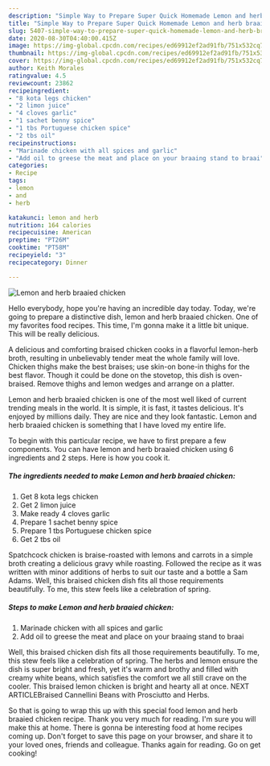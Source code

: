 ```yaml
---
description: "Simple Way to Prepare Super Quick Homemade Lemon and herb braaied chicken"
title: "Simple Way to Prepare Super Quick Homemade Lemon and herb braaied chicken"
slug: 5407-simple-way-to-prepare-super-quick-homemade-lemon-and-herb-braaied-chicken
date: 2020-08-30T04:40:00.415Z
image: https://img-global.cpcdn.com/recipes/ed69912ef2ad91fb/751x532cq70/lemon-and-herb-braaied-chicken-recipe-main-photo.jpg
thumbnail: https://img-global.cpcdn.com/recipes/ed69912ef2ad91fb/751x532cq70/lemon-and-herb-braaied-chicken-recipe-main-photo.jpg
cover: https://img-global.cpcdn.com/recipes/ed69912ef2ad91fb/751x532cq70/lemon-and-herb-braaied-chicken-recipe-main-photo.jpg
author: Keith Morales
ratingvalue: 4.5
reviewcount: 23862
recipeingredient:
- "8 kota legs chicken"
- "2 limon juice"
- "4 cloves garlic"
- "1 sachet benny spice"
- "1 tbs Portuguese chicken spice"
- "2 tbs oil"
recipeinstructions:
- "Marinade chicken with all spices and garlic"
- "Add oil to greese the meat and place on your braaing stand to braai"
categories:
- Recipe
tags:
- lemon
- and
- herb

katakunci: lemon and herb 
nutrition: 164 calories
recipecuisine: American
preptime: "PT26M"
cooktime: "PT58M"
recipeyield: "3"
recipecategory: Dinner

---
```



![Lemon and herb braaied chicken](https://img-global.cpcdn.com/recipes/ed69912ef2ad91fb/751x532cq70/lemon-and-herb-braaied-chicken-recipe-main-photo.jpg)

Hello everybody, hope you're having an incredible day today. Today, we're going to prepare a distinctive dish, lemon and herb braaied chicken. One of my favorites food recipes. This time, I'm gonna make it a little bit unique. This will be really delicious.

A delicious and comforting braised chicken cooks in a flavorful lemon-herb broth, resulting in unbelievably tender meat the whole family will love. Chicken thighs make the best braises; use skin-on bone-in thighs for the best flavor. Though it could be done on the stovetop, this dish is oven-braised. Remove thighs and lemon wedges and arrange on a platter.

Lemon and herb braaied chicken is one of the most well liked of current trending meals in the world. It is simple, it is fast, it tastes delicious. It's enjoyed by millions daily. They are nice and they look fantastic. Lemon and herb braaied chicken is something that I have loved my entire life.


To begin with this particular recipe, we have to first prepare a few components. You can have lemon and herb braaied chicken using 6 ingredients and 2 steps. Here is how you cook it.

<!--inarticleads1-->

##### The ingredients needed to make Lemon and herb braaied chicken:

1. Get 8 kota legs chicken
1. Get 2 limon juice
1. Make ready 4 cloves garlic
1. Prepare 1 sachet benny spice
1. Prepare 1 tbs Portuguese chicken spice
1. Get 2 tbs oil


Spatchcock chicken is braise-roasted with lemons and carrots in a simple broth creating a delicious gravy while roasting. Followed the recipe as it was written with minor additions of herbs to suit our taste and a bottle a Sam Adams. Well, this braised chicken dish fits all those requirements beautifully. To me, this stew feels like a celebration of spring. 

<!--inarticleads2-->

##### Steps to make Lemon and herb braaied chicken:

1. Marinade chicken with all spices and garlic
1. Add oil to greese the meat and place on your braaing stand to braai


Well, this braised chicken dish fits all those requirements beautifully. To me, this stew feels like a celebration of spring. The herbs and lemon ensure the dish is super bright and fresh, yet it&#39;s warm and brothy and filled with creamy white beans, which satisfies the comfort we all still crave on the cooler. This braised lemon chicken is bright and hearty all at once. NEXT ARTICLEBraised Cannellini Beans with Prosciutto and Herbs. 

So that is going to wrap this up with this special food lemon and herb braaied chicken recipe. Thank you very much for reading. I'm sure you will make this at home. There is gonna be interesting food at home recipes coming up. Don't forget to save this page on your browser, and share it to your loved ones, friends and colleague. Thanks again for reading. Go on get cooking!
